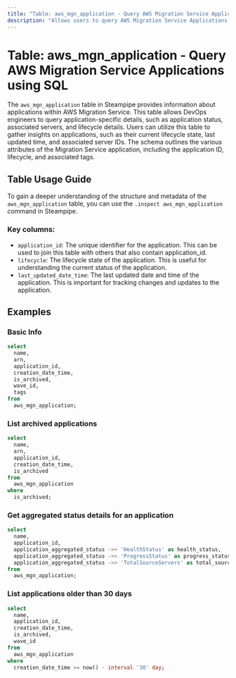 ```yaml
---
title: "Table: aws_mgn_application - Query AWS Migration Service Applications using SQL"
description: "Allows users to query AWS Migration Service Applications to retrieve detailed information about each application."
---
```


# Table: aws_mgn_application - Query AWS Migration Service Applications using SQL

The `aws_mgn_application` table in Steampipe provides information about applications within AWS Migration Service. This table allows DevOps engineers to query application-specific details, such as application status, associated servers, and lifecycle details. Users can utilize this table to gather insights on applications, such as their current lifecycle state, last updated time, and associated server IDs. The schema outlines the various attributes of the Migration Service application, including the application ID, lifecycle, and associated tags.

## Table Usage Guide

To gain a deeper understanding of the structure and metadata of the `aws_mgn_application` table, you can use the `.inspect aws_mgn_application` command in Steampipe.

### Key columns:

- `application_id`: The unique identifier for the application. This can be used to join this table with others that also contain application_id.
- `lifecycle`: The lifecycle state of the application. This is useful for understanding the current status of the application.
- `last_updated_date_time`: The last updated date and time of the application. This is important for tracking changes and updates to the application.

## Examples

### Basic Info

```sql
select
  name,
  arn,
  application_id,
  creation_date_time,
  is_archived,
  wave_id,
  tags
from
  aws_mgn_application;
```

### List archived applications

```sql
select
  name,
  arn,
  application_id,
  creation_date_time,
  is_archived
from
  aws_mgn_application
where
  is_archived;
```

### Get aggregated status details for an application

```sql
select
  name,
  application_id,
  application_aggregated_status ->> 'HealthStatus' as health_status,
  application_aggregated_status ->> 'ProgressStatus' as progress_status,
  application_aggregated_status ->> 'TotalSourceServers' as total_source_servers
from
  aws_mgn_application;
```

### List applications older than 30 days

```sql
select
  name,
  application_id,
  creation_date_time,
  is_archived,
  wave_id
from
  aws_mgn_application
where
  creation_date_time >= now() - interval '30' day;
```
